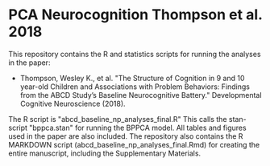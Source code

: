 # PCA Neurocognition Thompson et al. 2018

This repository contains the R and statistics scripts for running the analyses in the paper:
 - Thompson, Wesley K., et al. "The Structure of Cognition in 9 and 10 year-old Children and Associations with Problem Behaviors: Findings from the ABCD Study’s Baseline Neurocognitive Battery." Developmental Cognitive Neuroscience (2018).

The R script is "abcd_baseline_np_analyses_final.R"
This calls the stan-script "bppca.stan" for running the BPPCA model.
All tables and figures used in the paper are also included.
The repository also contains the R MARKDOWN script (abcd_baseline_np_analyses_final.Rmd) for creating the entire manuscript, including the Supplementary Materials.
 
